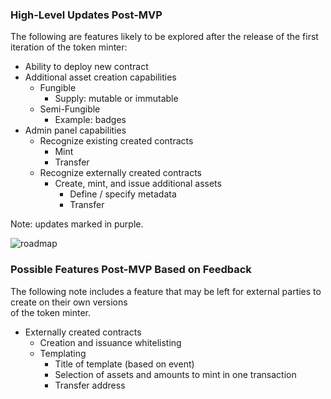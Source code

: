 ### High-Level Updates Post-MVP

The following are features likely to be explored
after the release of the first iteration of the 
token minter: 

- Ability to deploy new contract
- Additional asset creation capabilities
  - Fungible
    - Supply: mutable or immutable 
  - Semi-Fungible
    - Example: badges
- Admin panel capabilities
  - Recognize existing created contracts
    - Mint
    - Transfer
  - Recognize externally created contracts
    - Create, mint, and issue additional assets
      - Define / specify metadata
      - Transfer
      
Note: updates marked in purple.
 
![roadmap](https://i.imgur.com/Ndq7Err.png)
 
### Possible Features Post-MVP Based on Feedback

The following note includes a feature that may be left 
for external parties to create on their own versions  
of the token minter. 

- Externally created contracts
  - Creation and issuance whitelisting 
  - Templating
    - Title of template (based on event) 
    - Selection of assets and amounts to mint in one transaction
    - Transfer address
